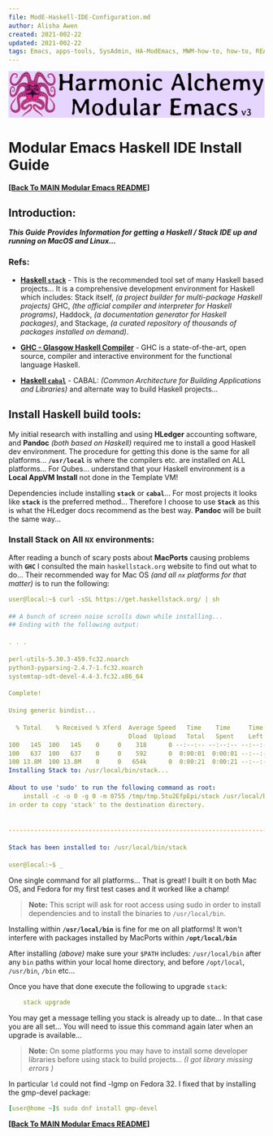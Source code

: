 ```yaml
---
file: ModE-Haskell-IDE-Configuration.md
author: Alisha Awen
created: 2021-002-22
updated: 2021-002-22
tags: Emacs, apps-tools, SysAdmin, HA-ModEmacs, MWM-how-to, how-to, README, 2021, Haskell, Stack, Cabal, ghc 
---
```

<!-- #Emacs #apps-tools #SysAdmin #HA-ModEmacs #MWM-how-to #how-to #README #2021 #Haskell #Stack #Cabal #ghc -->

![Banner](./media/Modular-Emacs-Github-Banner-v3.png)

# Modular Emacs Haskell IDE Install Guide

**[\[Back To MAIN Modular Emacs README\]](../README.md)**

## Introduction:

**_This Guide Provides Information for getting a Haskell / Stack IDE up and running on MacOS and Linux..._**

### Refs:

- **[Haskell `stack`](https://tech.fpcomplete.com/haskell/get-started)** - This is the recommended tool set of many Haskell based projects... It is a comprehensive development environment for Haskell which includes: 
Stack itself, _(a project builder for multi-package Haskell projects)_
GHC, _(the official compiler and interpreter for Haskell programs)_,
Haddock, _(a documentation generator for Haskell packages)_, and 
Stackage, _(a curated repository of thousands of packages installed on demand)_.


- **[GHC - Glasgow Haskell Compiler](https://www.haskell.org/ghc/)** - GHC is a state-of-the-art, open source, compiler and interactive environment for the functional language Haskell.


- **[Haskell `cabal`](https://www.haskell.org/cabal/)** -  CABAL: _(Common Architecture for Building Applications and Libraries)_ and alternate way to build Haskell projects...


## Install Haskell build tools:

My initial research with installing and using **HLedger** accounting software, and **Pandoc** _(both based on Haskell)_ required me to install a good Haskell dev environment.  The procedure for getting this done is the same for all platforms... **`/usr/local`** is where the compilers etc. are installed on ALL platforms...  For Qubes... understand that your Haskell environment is a **Local AppVM Install** not done in the Template VM!

Dependencies include installing **`stack`** or **`cabal`**... For most projects it looks like **`stack`** is the preferred method... Therefore I choose to use **`Stack`** as this is what the HLedger docs recommend as the best way. **Pandoc** will be built the same way...

### Install Stack on All `NX` environments:

After reading a bunch of scary posts about **MacPorts** causing problems with **`GHC`** I consulted the main `haskellstack.org` website to find out what to do... Their recommended way for Mac OS _(and all `nx` platforms for that matter)_ is to run the following:

```yaml
user@local:~$ curl -sSL https://get.haskellstack.org/ | sh

## A bunch of screen noise scrolls down while installing...
## Ending with the following output:

. . .

perl-utils-5.30.3-459.fc32.noarch                                                  
python3-pyparsing-2.4.7-1.fc32.noarch                                              
systemtap-sdt-devel-4.4-3.fc32.x86_64                                              

Complete!

Using generic bindist...

  % Total    % Received % Xferd  Average Speed   Time    Time     Time  Current
                                 Dload  Upload   Total   Spent    Left  Speed
100   145  100   145    0     0    318      0 --:--:-- --:--:-- --:--:--   318
100   637  100   637    0     0    592      0  0:00:01  0:00:01 --:--:--  1918
100 13.8M  100 13.8M    0     0   654k      0  0:00:21  0:00:21 --:--:--  597k
Installing Stack to: /usr/local/bin/stack...

About to use 'sudo' to run the following command as root:
    install -c -o 0 -g 0 -m 0755 /tmp/tmp.5tu2EfpEpi/stack /usr/local/bin
in order to copy 'stack' to the destination directory.


-------------------------------------------------------------------------------

Stack has been installed to: /usr/local/bin/stack

user@local:~$ _
```

One single command for all platforms... That is great! I built it on both Mac OS, and Fedora for my first test cases and it worked like a champ!


> **Note:** This script will ask for root access using sudo in order to install dependencies and to install the binaries to `/usr/local/bin`.

Installing within **`/usr/local/bin`** is fine for me on all platforms!  It won't interfere with packages installed by MacPorts within **`/opt/local/bin`**  

After installing _(above)_ make sure your `$PATH` includes: `/usr/local/bin` after any `bin` paths within your local home directory, and before `/opt/local`, `/usr/bin`, `/bin` etc...

Once you have that done execute the following to upgrade `stack`:

```yaml
    stack upgrade
```

You may get a message telling you stack is already up to date... In that case you are all set... You will need to issue this command again later when an upgrade is available...



> **Note:** On some platforms you may have to install some developer libraries before using stack to build projects... _(I got library missing errors )_

In particular `ld` could not find -lgmp on Fedora 32.  I fixed that by installing the gmp-devel package:

``` yaml
[user@home ~]$ sudo dnf install gmp-devel
```

**[\[Back To MAIN Modular Emacs README\]](../README.md)**
